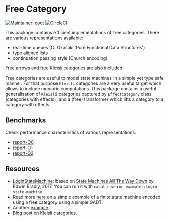 # Free Category
[![Maintainer: coot](https://img.shields.io/badge/maintainer-coot-lightgrey.svg)](http://github.com/coot)
[![CircleCI](https://circleci.com/gh/coot/free-category/tree/master.svg?style=svg)](https://circleci.com/gh/coot/free-category/tree/master)

This package contains efficient implementations of free categories. There are
various representations available:

* real-time queues (C. Okasaki 'Pure Functional Data Structures')
* type aligned lists
* continuation passing style (Church encoding)

Free arrows and free Kleisli categories are also included.

Free categories are useful to model state machines in a simple yet type safe
manner.  For that purpose `Kleisli` categories are a very useful target which
allows to include monadic computations.  This package contains a useful
generalisation of `Kleisli` categories captured by `EffectCategory` class
(categories with effects), and a (free) transformer which lifts a category to
a category with effects.

## Benchmarks

Check performance characteristics of various representations:

* [report-O0](/bench/report-O0.md)
* [report-O1](/bench/report-O1.md)
* [report-O2](/bench/report-O2.md)

## Resources
* [LoginStateMachine](https://github.com/coot/free-category/blob/master/examples/src/LoginStateMachine.hs):
  based on [State Machines All The Way
  Down](https://www.youtube.com/watch?v=xq7ZuSRgCR4) by Edwin Bradly, 2017.
  You can run it with `cabal new-run examples:login-state-machine`.
* Read more [here](https://coot.me/posts/finite-state-machines.html) on
  a simple example of a finite state machine encoded using a free category
  using a simple GADT.
* Another
  [example](https://github.com/coot/free-algebras/blob/master/examples/src/Control/Category/Free.hs).
* [Blog post](https://coot.me/posts/kleisli-categories-and-free-monads.html) on Kleisli categories.
